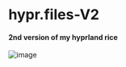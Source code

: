 # hypr.files-V2
#### 2nd version of my hyprland rice
![image](https://github.com/dankdezpair/hypr.files-V2/assets/55618993/ed8b6c67-dc08-4cbd-b2c6-54ae8c7921a4)
